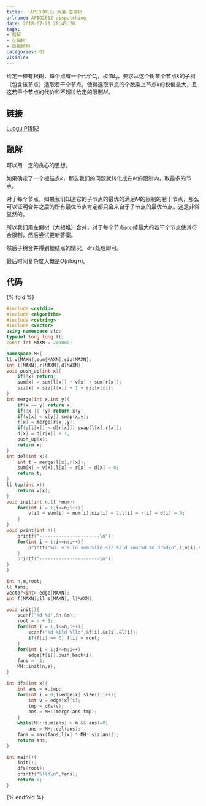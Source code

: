 ```yaml
---
title: 「APIO2012」派遣-左偏树
urlname: APIO2012-dispatching
date: 2018-07-21 20:45:20
tags:
- 题解
- 左偏树
- 数据结构
categories: OI
visible:
---
```


给定一棵有根树，每个点有一个代价$C_i$，权值$L_i$，要求从这个树某个节点$k$的子树（包含该节点）选取若干个节点，使得选取节点的个数乘上节点$k$的权值最大，且这若干个节点的代价和不超过给定的限制$M$。

<!-- more -->

## 链接

[Luogu P1552](https://www.luogu.org/problemnew/show/P1552)

## 题解

可以用一定的贪心的思想。

如果确定了一个根结点$k$，那么我们的问题就转化成在$M$的限制内，取最多的节点。

对于每个节点，如果我们知道它的子节点的最优的满足$M$的限制的若干节点，那么可以证明合并之后的所有最优节点肯定都只会来自于子节点的最优节点。这是非常显然的。

所以我们用左偏树（大根堆）合并，对于每个节点`pop`掉最大的若干个节点使其符合限制，然后尝试更新答案。

然后子树合并得到根结点的情况，`dfs`处理即可。

最后时间复杂度大概是$O(n \log n)$。

## 代码

{% fold %}
```cpp
#include <cstdio>
#include <algorithm>
#include <cstring>
#include <vector>
using namespace std;
typedef long long ll;
const int MAXN = 200000;

namespace MH{
ll v[MAXN],sum[MAXN],siz[MAXN];
int l[MAXN],r[MAXN],d[MAXN];
void push_up(int x){
    if(!x) return;
    sum[x] = sum[l[x]] + v[x] + sum[r[x]];
    siz[x] = siz[l[x]] + 1 + siz[r[x]]; 
}
int merge(int x,int y){
    if(x == y) return x;
    if(!x || !y) return x+y;
    if(v[x] < v[y]) swap(x,y);
    r[x] = merge(r[x],y);
    if(d[l[x]] < d[r[x]]) swap(l[x],r[x]);
    d[x] = d[r[x]] + 1;
    push_up(x);
    return x;
}
int del(int x){
    int t = merge(l[x],r[x]);
    sum[x] = v[x],l[x] = r[x] = d[x] = 0;
    return t;
}
ll top(int x){
    return v[x];
}
void init(int n,ll *num){
    for(int i = 1;i<=n;i++){
        v[i] = sum[i] = num[i],siz[i] = 1,l[i] = r[i] = d[i] = 0;
    }
}
void print(int n){
    printf("----------------------\n");
    for(int i = 1;i<=n;i++){
        printf("%d: v:%lld sum:%lld siz:%lld son:%d %d d:%d\n",i,v[i],sum[i],siz[i],l[i],r[i],d[i]);
    }
    printf("----------------------\n");
}
}

int n,m,root;
ll fans;
vector<int> edge[MAXN];
int f[MAXN];ll s[MAXN], l[MAXN];

void init(){
    scanf("%d %d",&n,&m);
    root = n + 1;
    for(int i = 1;i<=n;i++){
        scanf("%d %lld %lld",&f[i],&s[i],&l[i]);
        if(f[i] == 0) f[i] = root;
    }
    for(int i = 1;i<=n;i++)
        edge[f[i]].push_back(i);
    fans = -1;
    MH::init(n,s);
}

int dfs(int x){
    int ans = x,tmp;
    for(int i = 0;i<edge[x].size();i++){
        int v = edge[x][i];
        tmp = dfs(v);
        ans = MH::merge(ans,tmp);
    }
    while(MH::sum[ans] > m && ans!=0)
        ans = MH::del(ans);
    fans = max(fans,l[x] * MH::siz[ans]);
    return ans;
}

int main(){
    init();
    dfs(root);
    printf("%lld\n",fans);
    return 0;
}
```
{% endfold %}